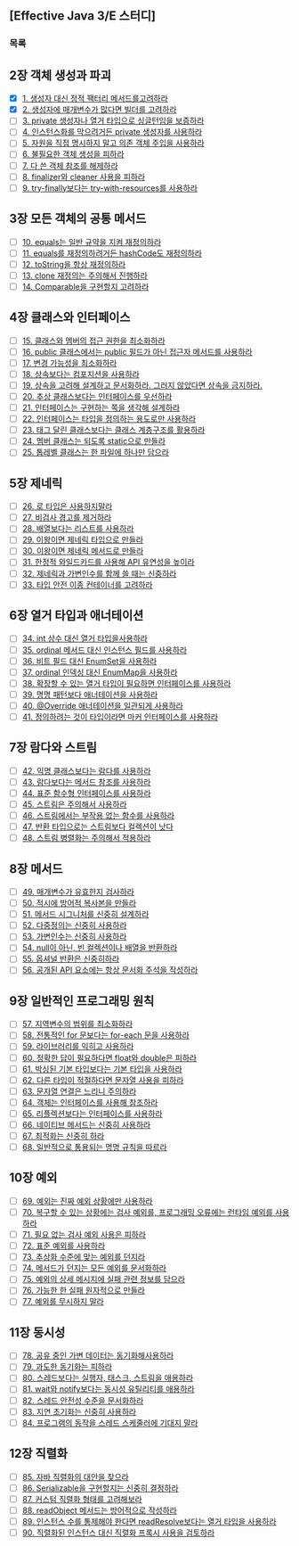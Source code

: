 ## [Effective Java 3/E 스터디]

### 목록
## 2장 객체 생성과 파괴
- [x] [1. 생성자 대신 정적 팩터리 메서드를고려하라](https://github.com/javabara/effective-java/blob/main/2/1.md)
- [x] [2. 생성자에 매개변수가 많다면 빌더를 고려하라](https://github.com/javabara/effective-java/blob/main/2/2.md)
- [ ] [3. private 생성자나 열거 타입으로 싱글턴임을 보증하라](https://github.com/javabara/effective-java/blob/main/2/3.md)
- [ ] [4. 인스턴스화를 막으려거든 private 생성자를 사용하라](https://github.com/javabara/effective-java/blob/main/2/4.md)
- [ ] [5. 자원을 직접 명시하지 말고 의존 객체 주입을 사용하라](https://github.com/javabara/effective-java/blob/main/2/5.md)
- [ ] [6. 불필요한 객체 생성을 피하라](https://github.com/javabara/effective-java/blob/main/2/6.md)
- [ ] [7. 다 쓴 객체 참조를 해제하라](https://github.com/javabara/effective-java/blob/main/2/7.md)
- [ ] [8. finalizer와 cleaner 사용을 피하라](https://github.com/javabara/effective-java/blob/main/2/8.md)
- [ ] [9. try-finally보다는 try-with-resources를 사용하라](https://github.com/javabara/effective-java/blob/main/2/9.md)

## 3장 모든 객체의 공통 메서드
- [ ] [10. equals는 일반 규약을 지켜 재정의하라](https://github.com/javabara/effective-java/blob/main/3/10.md)
- [ ] [11. equals를 재정의하려거든 hashCode도 재정의하라](https://github.com/javabara/effective-java/blob/main/3/11.md)
- [ ] [12. toString을 항상 재정의하라](https://github.com/javabara/effective-java/blob/main/3/12.md)
- [ ] [13. clone 재정의는 주의해서 진행하라](https://github.com/javabara/effective-java/blob/main/3/13.md)
- [ ] [14. Comparable을 구현할지 고려하라](https://github.com/javabara/effective-java/blob/main/3/14.md)

## 4장 클래스와 인터페이스
- [ ] [15. 클래스와 멤버의 접근 권한을 최소화하라](https://github.com/javabara/effective-java/blob/main/4/15.md)
- [ ] [16. public 클래스에서는 public 필드가 아닌 접근자 메서드를 사용하라](https://github.com/javabara/effective-java/blob/main/4/16.md)
- [ ] [17. 변경 가능성을 최소화하라](https://github.com/javabara/effective-java/blob/main/4/17.md)
- [ ] [18. 상속보다는 컴포지션을 사용하라](https://github.com/javabara/effective-java/blob/main/4/18.md)
- [ ] [19. 상속을 고려해 설계하고 문서화하라. 그러지 않았다면 상속을 금지하라.](https://github.com/javabara/effective-java/blob/main/4/19.md)
- [ ] [20. 추상 클래스보다는 인터페이스를 우선하라](https://github.com/javabara/effective-java/blob/main/4/20.md)
- [ ] [21. 인터페이스는 구현하는 쪽을 생각해 설계하라](https://github.com/javabara/effective-java/blob/main/4/21.md)
- [ ] [22. 인터페이스는 타입을 정의하는 용도로만 사용하라](https://github.com/javabara/effective-java/blob/main/4/22.md)
- [ ] [23. 태그 달린 클래스보다는 클래스 계층구조를 활용하라](https://github.com/javabara/effective-java/blob/main/4/23.md)
- [ ] [24. 멤버 클래스는 되도록 static으로 만들라](https://github.com/javabara/effective-java/blob/main/4/24.md)
- [ ] [25. 톱레벨 클래스는 한 파일에 하나만 담으라](https://github.com/javabara/effective-java/blob/main/4/25.md)

## 5장 제네릭
- [ ] [26. 로 타입은 사용하지말라](https://github.com/javabara/effective-java/blob/main/5/26.md)
- [ ] [27. 비검사 경고를 제거하라](https://github.com/javabara/effective-java/blob/main/5/27.md)
- [ ] [28. 배열보다는 리스트를 사용하라](https://github.com/javabara/effective-java/blob/main/5/28.md)
- [ ] [29. 이왕이면 제네릭 타입으로 만들라](https://github.com/javabara/effective-java/blob/main/5/29.md)
- [ ] [30. 이왕이면 제네릭 메서드로 만들라](https://github.com/javabara/effective-java/blob/main/5/30.md)
- [ ] [31. 한정적 와일드카드를 사용해 API 유연성을 높이라](https://github.com/javabara/effective-java/blob/main/5/31.md)
- [ ] [32. 제네릭과 가변인수를 함께 쓸 때는 신중하라](https://github.com/javabara/effective-java/blob/main/5/32.md)
- [ ] [33. 타입 안전 이종 컨테이너를 고려하라](https://github.com/javabara/effective-java/blob/main/5/33.md)

## 6장 열거 타입과 애너테이션
- [ ] [34. int 상수 대신 열거 타입을사용하라](https://github.com/javabara/effective-java/blob/main/6/34.md)
- [ ] [35. ordinal 메서드 대신 인스턴스 필드를 사용하라](https://github.com/javabara/effective-java/blob/main/6/35.md)
- [ ] [36. 비트 필드 대신 EnumSet을 사용하라](https://github.com/javabara/effective-java/blob/main/6/36.md)
- [ ] [37. ordinal 인덱싱 대신 EnumMap을 사용하라](https://github.com/javabara/effective-java/blob/main/6/37.md)
- [ ] [38. 확장할 수 있는 열거 타입이 필요하면 인터페이스를 사용하라](https://github.com/javabara/effective-java/blob/main/6/38.md)
- [ ] [39. 명명 패턴보다 애너테이션을 사용하라](https://github.com/javabara/effective-java/blob/main/6/39.md)
- [ ] [40. @Override 애너테이션을 일관되게 사용하라](https://github.com/javabara/effective-java/blob/main/6/40.md)
- [ ] [41. 정의하려는 것이 타입이라면 마커 인터페이스를 사용하라](https://github.com/javabara/effective-java/blob/main/6/41.md)

## 7장 람다와 스트림
- [ ] [42. 익명 클래스보다는 람다를 사용하라](https://github.com/javabara/effective-java/blob/main/7/42.md)
- [ ] [43. 람다보다는 메서드 참조를 사용하라](https://github.com/javabara/effective-java/blob/main/7/43.md)
- [ ] [44. 표준 함수형 인터페이스를 사용하라](https://github.com/javabara/effective-java/blob/main/7/44.md)
- [ ] [45. 스트림은 주의해서 사용하라](https://github.com/javabara/effective-java/blob/main/7/45.md)
- [ ] [46. 스트림에서는 부작용 없는 함수를 사용하라](https://github.com/javabara/effective-java/blob/main/7/46.md)
- [ ] [47. 반환 타입으로는 스트림보다 컬렉션이 낫다](https://github.com/javabara/effective-java/blob/main/7/47.md)
- [ ] [48. 스트림 병렬화는 주의해서 적용하라](https://github.com/javabara/effective-java/blob/main/7/48.md)

## 8장 메서드
- [ ] [49. 매개변수가 유효한지 검사하라](https://github.com/javabara/effective-java/blob/main/8/49.md)
- [ ] [50. 적시에 방어적 복사본을 만들라](https://github.com/javabara/effective-java/blob/main/8/50.md)
- [ ] [51. 메서드 시그니처를 신중히 설계하라](https://github.com/javabara/effective-java/blob/main/8/51.md)
- [ ] [52. 다중정의는 신중히 사용하라](https://github.com/javabara/effective-java/blob/main/8/52.md)
- [ ] [53. 가변인수는 신중히 사용하라](https://github.com/javabara/effective-java/blob/main/8/53.md)
- [ ] [54. null이 아닌, 빈 컬렉션이나 배열을 반환하라](https://github.com/javabara/effective-java/blob/main/8/54.md)
- [ ] [55. 옵셔널 반환은 신중히하라](https://github.com/javabara/effective-java/blob/main/8/55.md)
- [ ] [56. 공개된 API 요소에는 항상 문서화 주석을 작성하라](https://github.com/javabara/effective-java/blob/main/8/56.md)

## 9장 일반적인 프로그래밍 원칙
- [ ] [57. 지역변수의 범위를 최소화하라](https://github.com/javabara/effective-java/blob/main/9/57.md)
- [ ] [58. 전통적인 for 문보다는 for-each 문을 사용하라](https://github.com/javabara/effective-java/blob/main/9/58.md)
- [ ] [59. 라이브러리를 익히고 사용하라](https://github.com/javabara/effective-java/blob/main/9/59.md)
- [ ] [60. 정확한 답이 필요하다면 float와 double은 피하라](https://github.com/javabara/effective-java/blob/main/9/60.md)
- [ ] [61. 박싱된 기본 타입보다는 기본 타입을 사용하라](https://github.com/javabara/effective-java/blob/main/9/61.md)
- [ ] [62. 다른 타입이 적절하다면 문자열 사용을 피하라](https://github.com/javabara/effective-java/blob/main/9/62.md)
- [ ] [63. 문자열 연결은 느리니 주의하라](https://github.com/javabara/effective-java/blob/main/9/63.md)
- [ ] [64. 객체는 인터페이스를 사용해 참조하라](https://github.com/javabara/effective-java/blob/main/9/64.md)
- [ ] [65. 리플렉션보다는 인터페이스를 사용하라](https://github.com/javabara/effective-java/blob/main/9/65.md)
- [ ] [66. 네이티브 메서드는 신중히 사용하라](https://github.com/javabara/effective-java/blob/main/9/66.md)
- [ ] [67. 최적화는 신중히 하라](https://github.com/javabara/effective-java/blob/main/9/67.md)
- [ ] [68. 일반적으로 통용되는 명명 규칙을 따르라](https://github.com/javabara/effective-java/blob/main/9/68.md)

## 10장 예외
- [ ] [69. 예외는 진짜 예외 상황에만 사용하라](https://github.com/javabara/effective-java/blob/main/10/69.md)
- [ ] [70. 복구할 수 있는 상황에는 검사 예외를, 프로그래밍 오류에는 런타임 예외를 사용하라](https://github.com/javabara/effective-java/blob/main/10/70.md)
- [ ] [71. 필요 없는 검사 예외 사용은 피하라](https://github.com/javabara/effective-java/blob/main/10/71.md)
- [ ] [72. 표준 예외를 사용하라](https://github.com/javabara/effective-java/blob/main/10/72.md)
- [ ] [73. 추상화 수준에 맞는 예외를 던지라](https://github.com/javabara/effective-java/blob/main/10/73.md)
- [ ] [74. 메서드가 던지는 모든 예외를 문서화하라](https://github.com/javabara/effective-java/blob/main/10/74.md)
- [ ] [75. 예외의 상세 메시지에 실패 관련 정보를 담으라](https://github.com/javabara/effective-java/blob/main/10/75.md)
- [ ] [76. 가능한 한 실패 원자적으로 만들라](https://github.com/javabara/effective-java/blob/main/10/76.md)
- [ ] [77. 예외를 무시하지 말라](https://github.com/javabara/effective-java/blob/main/10/77.md)

## 11장 동시성
- [ ] [78. 공유 중인 가변 데이터는 동기화해사용하라](https://github.com/javabara/effective-java/blob/main/11/78.md)
- [ ] [79. 과도한 동기화는 피하라](https://github.com/javabara/effective-java/blob/main/11/79.md)
- [ ] [80. 스레드보다는 실행자, 태스크, 스트림을 애용하라](https://github.com/javabara/effective-java/blob/main/11/80.md)
- [ ] [81. wait와 notify보다는 동시성 유틸리티를 애용하라](https://github.com/javabara/effective-java/blob/main/11/81.md)
- [ ] [82. 스레드 안전성 수준을 문서화하라](https://github.com/javabara/effective-java/blob/main/11/82.md)
- [ ] [83. 지연 초기화는 신중히 사용하라](https://github.com/javabara/effective-java/blob/main/11/83.md)
- [ ] [84. 프로그램의 동작을 스레드 스케줄러에 기대지 말라](https://github.com/javabara/effective-java/blob/main/11/84.md)

## 12장 직렬화
- [ ] [85. 자바 직렬화의 대안을 찾으라](https://github.com/javabara/effective-java/blob/main/12/85.md)
- [ ] [86. Serializable을 구현할지는 신중히 결정하라](https://github.com/javabara/effective-java/blob/main/12/86.md)
- [ ] [87. 커스텀 직렬화 형태를 고려해보라](https://github.com/javabara/effective-java/blob/main/12/87.md)
- [ ] [88. readObject 메서드는 방어적으로 작성하라](https://github.com/javabara/effective-java/blob/main/12/88.md)
- [ ] [89. 인스턴스 수를 통제해야 한다면 readResolve보다는 열거 타입을 사용하라](https://github.com/javabara/effective-java/blob/main/12/89.md)
- [ ] [90. 직렬화된 인스턴스 대신 직렬화 프록시 사용을 검토하라](https://github.com/javabara/effective-java/blob/main/12/90.md)
